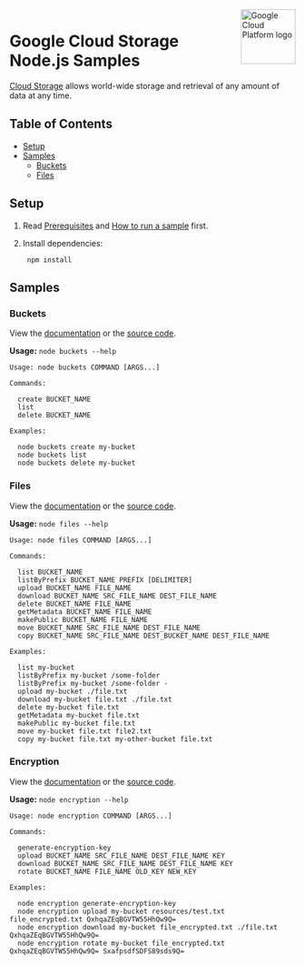 <img src="https://avatars2.githubusercontent.com/u/2810941?v=3&s=96" alt="Google Cloud Platform logo" title="Google Cloud Platform" align="right" height="96" width="96"/>

# Google Cloud Storage Node.js Samples

[Cloud Storage][storage_docs] allows world-wide storage and retrieval of any
amount of data at any time.

[storage_docs]: https://cloud.google.com/storage/docs/

## Table of Contents

* [Setup](#setup)
* [Samples](#samples)
  * [Buckets](#buckets)
  * [Files](#files)

## Setup

1. Read [Prerequisites][prereq] and [How to run a sample][run] first.
1. Install dependencies:

        npm install

[prereq]: ../README.md#prerequisities
[run]: ../README.md#how-to-run-a-sample

## Samples

### Buckets

View the [documentation][buckets_docs] or the [source code][buckets_code].

__Usage:__ `node buckets --help`

```
Usage: node buckets COMMAND [ARGS...]

Commands:

  create BUCKET_NAME
  list
  delete BUCKET_NAME

Examples:

  node buckets create my-bucket
  node buckets list
  node buckets delete my-bucket
```

[buckets_docs]: https://cloud.google.com/storage/docs
[buckets_code]: buckets.js

### Files

View the [documentation][files_docs] or the [source code][files_code].

__Usage:__ `node files --help`

```
Usage: node files COMMAND [ARGS...]

Commands:

  list BUCKET_NAME
  listByPrefix BUCKET_NAME PREFIX [DELIMITER]
  upload BUCKET_NAME FILE_NAME
  download BUCKET_NAME SRC_FILE_NAME DEST_FILE_NAME
  delete BUCKET_NAME FILE_NAME
  getMetadata BUCKET_NAME FILE_NAME
  makePublic BUCKET_NAME FILE_NAME
  move BUCKET_NAME SRC_FILE_NAME DEST_FILE_NAME
  copy BUCKET_NAME SRC_FILE_NAME DEST_BUCKET_NAME DEST_FILE_NAME

Examples:

  list my-bucket
  listByPrefix my-bucket /some-folder
  listByPrefix my-bucket /some-folder -
  upload my-bucket ./file.txt
  download my-bucket file.txt ./file.txt
  delete my-bucket file.txt
  getMetadata my-bucket file.txt
  makePublic my-bucket file.txt
  move my-bucket file.txt file2.txt
  copy my-bucket file.txt my-other-bucket file.txt
```

[files_docs]: https://cloud.google.com/storage/docs
[files_code]: files.js

### Encryption

View the [documentation][encryption_docs] or the [source code][encryption_code].

__Usage:__ `node encryption --help`

```
Usage: node encryption COMMAND [ARGS...]

Commands:

  generate-encryption-key
  upload BUCKET_NAME SRC_FILE_NAME DEST_FILE_NAME KEY
  download BUCKET_NAME SRC_FILE_NAME DEST_FILE_NAME KEY
  rotate BUCKET_NAME FILE_NAME OLD_KEY NEW_KEY

Examples:

  node encryption generate-encryption-key
  node encryption upload my-bucket resources/test.txt file_encrypted.txt QxhqaZEqBGVTW55HhQw9Q=
  node encryption download my-bucket file_encrypted.txt ./file.txt QxhqaZEqBGVTW55HhQw9Q=
  node encryption rotate my-bucket file_encrypted.txt QxhqaZEqBGVTW55HhQw9Q= SxafpsdfSDFS89sds9Q=
```

[encryption_docs]: https://cloud.google.com/storage/docs
[encryption_code]: encryption.js
